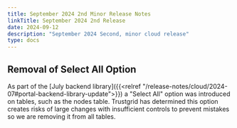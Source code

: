 ```yaml
---
title: September 2024 2nd Minor Release Notes
linkTitle: September 2024 2nd Release
date: 2024-09-12
description: "September 2024 Second, minor cloud release"
type: docs
---
```

## Removal of Select All Option
As part of the [July backend library]({{<relref "/release-notes/cloud/2024-07#portal-backend-library-update">}}) a "Select All" option was introduced on tables, such as the nodes table. Trustgrid has determined this option creates risks of large changes with insufficient controls to prevent mistakes so we are removing it from all tables.